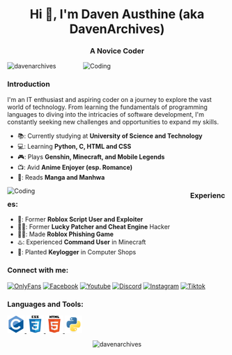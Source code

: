 <h1 align="center">Hi 👋, I'm Daven Austhine (aka DavenArchives)</h1>
<h3 align="center"> A Novice Coder</h3>
<img align="right" alt="Coding" width="330" src="https://github.com/davenarchives/DavenArchives/assets/160004612/836096b0-7b69-454c-9aa2-9df80f2b7332">

<p align="left"> <img src="https://komarev.com/ghpvc/?username=davenarchives&label=Profile%20views&color=0e75b6&style=flat" alt="davenarchives" /> </p>

<h3 align="left">Introduction</h3>
<p align="left">I'm an IT enthusiast and aspiring coder on a journey to explore the vast world of technology. From learning the fundamentals of programming languages to diving into the intricacies of software development, I'm constantly seeking new challenges and opportunities to expand my skills.


- 📚: Currently studying at **University of Science and Technology**
- 💻: Learning **Python, C, HTML and CSS**
- 🎮: Plays **Genshin, Minecraft, and Mobile Legends**
- 📺: Avid **Anime Enjoyer (esp. Romance)**
- 📘: Reads **Manga and Manhwa**

<img align="left" alt="Coding" width="420" src="https://github.com/davenarchives/DavenArchives/assets/160004612/bd3c0465-0c27-434a-ba1f-f2bd4f702b3a">

<h3 align="left">Experiences:</h3>

- 👾: Former **Roblox Script User and Exploiter**
- 🐱‍💻: Former **Lucky Patcher and Cheat Engine** Hacker
- 🐱‍👤: Made **Roblox Phishing Game**
- ♨️: Experienced **Command User** in Minecraft
- 🌱: Planted **Keylogger** in Computer Shops

<h3 align="left">Connect with me:</h3>
  <a href="https://matias.me/nsfw/" target="_blank"><img align="center" src="https://github.com/davenarchives/DavenArchives/assets/160004612/421e4ecf-101b-4501-93b4-3947ee045749" alt="OnlyFans" height="40" width="40" /></a>
  <a href="https://www.facebook.com/abyss.desu.1" target="_blank"><img align="center" src="https://raw.githubusercontent.com/rahuldkjain/github-profile-readme-generator/master/src/images/icons/Social/facebook.svg" alt="Facebook" height="30" width="40" /></a>
  <a href="https://www.youtube.com/@d4v3n57" target="_blank"><img align="center" src="https://raw.githubusercontent.com/rahuldkjain/github-profile-readme-generator/master/src/images/icons/Social/youtube.svg" alt="Youtube" height="30" width="40" /></a>
  <a href="https://discord.gg/74jFFFgjNT" target="_blank"><img align="center" src="https://raw.githubusercontent.com/rahuldkjain/github-profile-readme-generator/master/src/images/icons/Social/discord.svg" alt="Discord" height="30" width="40" /></a>
  <a href="https://www.instagram.com/_daven.abyss/?igsh=MTMzNzZucnBjdzVnbA%3D%3D&fbclid=IwAR2cy5HHRPr-Zh9PgbJXhGLniQ3dTA6h6tN4gjnRcZlJMCUlYevGS05iuHs" target="_blank"><img align="center" src="https://raw.githubusercontent.com/rahuldkjain/github-profile-readme-generator/master/src/images/icons/Social/instagram.svg" alt="Instagram" height="30" width="40" /></a>
  <a href="https://www.tiktok.com/@daaaaaven?_t=8k7saQYHElW&_r=1&fbclid=IwAR1eVrvHA9kIyG6XIwV58h2yZ9NSafSxZV4S3Oae30Uxc1YhWwMZGQIAagk" target="_blank"><img align="center" src="https://github.com/davenarchives/DavenArchives/assets/160004612/a908fa6f-e63b-4b18-b6d0-c1e54c54661f" alt="Tiktok" height="30" width="30" /></a>
</p>

<h3 align="left">Languages and Tools:</h3>
<p align="left"> <a href="https://www.cprogramming.com/" target="_blank" rel="noreferrer"> <img src="https://raw.githubusercontent.com/devicons/devicon/master/icons/c/c-original.svg" alt="c" width="40" height="40"/> </a> <a href="https://www.w3schools.com/css/" target="_blank" rel="noreferrer"> <img src="https://raw.githubusercontent.com/devicons/devicon/master/icons/css3/css3-original-wordmark.svg" alt="css3" width="40" height="40"/> </a> <a href="https://www.w3.org/html/" target="_blank" rel="noreferrer"> <img src="https://raw.githubusercontent.com/devicons/devicon/master/icons/html5/html5-original-wordmark.svg" alt="html5" width="40" height="40"/> </a> <a href="https://www.python.org" target="_blank" rel="noreferrer"> <img src="https://raw.githubusercontent.com/devicons/devicon/master/icons/python/python-original.svg" alt="python" width="40" height="40"/> </a> </p>

<div align="center">
    <img height="295px" src="https://github-readme-stats.vercel.app/api/top-langs?username=davenarchives&show_icons=true&locale=en&layout=compact" alt="davenarchives"/>
</div>

